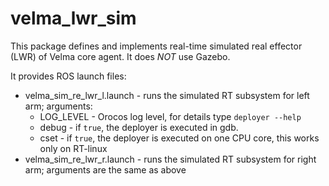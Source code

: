# velma_lwr_sim

This package defines and implements real-time simulated real effector (LWR) of Velma core agent.
It does *NOT* use Gazebo.

It provides ROS launch files:
 * velma_sim_re_lwr_l.launch - runs the simulated RT subsystem for left arm; arguments:
   * LOG_LEVEL - Orocos log level, for details type `deployer --help`
   * debug - if `true`, the deployer is executed in gdb.
   * cset - if `true`, the deployer is executed on one CPU core, this works only on RT-linux
 * velma_sim_re_lwr_r.launch - runs the simulated RT subsystem for right arm; arguments are the same as above

